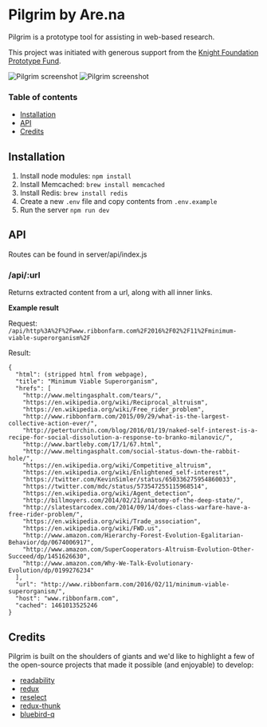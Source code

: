 # Pilgrim by Are.na
Pilgrim is a prototype tool for assisting in web-based research.

This project was initiated with generous support from the [Knight Foundation Prototype Fund](http://www.knightfoundation.org/funding-initiatives/knight-prototype-fund/).

![Pilgrim screenshot](https://d2w9rnfcy7mm78.cloudfront.net/594477/original_2c67d32dc6092b16b2d5d5233fca8c4f.png)
![Pilgrim screenshot](https://d2w9rnfcy7mm78.cloudfront.net/594476/original_d147f89e29ea39e4ac3f799fdf2fb23c.png)

### Table of contents

- [Installation](https://github.com/arenahq/pilgrim#installation)
- [API](https://github.com/arenahq/pilgrim#api-endpoint-reference)
- [Credits](https://github.com/arenahq/pilgrim#api-endpoint-reference)

## Installation

1. Install node modules: `npm install`
2. Install Memcached: `brew install memcached`
3. Install Redis: `brew install redis`
4. Create a new `.env` file and copy contents from `.env.example`
5. Run the server `npm run dev`

## API

Routes can be found in server/api/index.js

### /api/:url

Returns extracted content from a url, along with all inner links.

**Example result**

Request: `/api/http%3A%2F%2Fwww.ribbonfarm.com%2F2016%2F02%2F11%2Fminimum-viable-superorganism%2F`

Result:

```
{
  "html": (stripped html from webpage),
  "title": "Minimum Viable Superorganism",
  "hrefs": [
    "http://www.meltingasphalt.com/tears/",
    "https://en.wikipedia.org/wiki/Reciprocal_altruism",
    "https://en.wikipedia.org/wiki/Free_rider_problem",
    "http://www.ribbonfarm.com/2015/09/29/what-is-the-largest-collective-action-ever/",
    "http://peterturchin.com/blog/2016/01/19/naked-self-interest-is-a-recipe-for-social-dissolution-a-response-to-branko-milanovic/",
    "http://www.bartleby.com/17/1/67.html",
    "http://www.meltingasphalt.com/social-status-down-the-rabbit-hole/",
    "https://en.wikipedia.org/wiki/Competitive_altruism",
    "https://en.wikipedia.org/wiki/Enlightened_self-interest",
    "https://twitter.com/KevinSimler/status/650336275954860033",
    "https://twitter.com/mdc/status/573547255115968514",
    "https://en.wikipedia.org/wiki/Agent_detection",
    "http://billmoyers.com/2014/02/21/anatomy-of-the-deep-state/",
    "http://slatestarcodex.com/2014/09/14/does-class-warfare-have-a-free-rider-problem/",
    "https://en.wikipedia.org/wiki/Trade_association",
    "https://en.wikipedia.org/wiki/FWD.us",
    "http://www.amazon.com/Hierarchy-Forest-Evolution-Egalitarian-Behavior/dp/0674006917",
    "http://www.amazon.com/SuperCooperators-Altruism-Evolution-Other-Succeed/dp/1451626630",
    "http://www.amazon.com/Why-We-Talk-Evolutionary-Evolution/dp/0199276234"
  ],
  "url": "http://www.ribbonfarm.com/2016/02/11/minimum-viable-superorganism/",
  "host": "www.ribbonfarm.com",
  "cached": 1461013525246
}
```

## Credits
Pilgrim is built on the shoulders of giants and we'd like to highlight a few of the open-source projects that made it possible (and enjoyable) to develop:

- [readability](https://github.com/luin/readability)
- [redux](https://github.com/reactjs/redux)
- [reselect](https://github.com/reactjs/reselect)
- [redux-thunk](redux-thunk)
- [bluebird-q](https://github.com/petkaantonov/bluebird-q)


